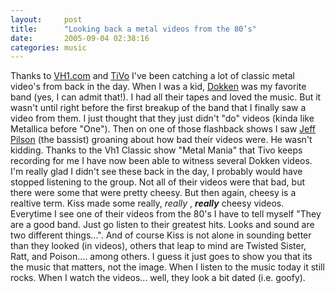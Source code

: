 ```yaml
---
layout:     post
title:      "Looking back a metal videos from the 80’s"
date:       2005-09-04 02:38:16
categories: music
---
```

Thanks to [VH1.com](http://www.vh1.com/) and [TiVo](http://tivo.com) I've been catching a lot of classic metal video's from back in the day. When I was a kid, [Dokken](http://www.dokken.net/index2.html) was my favorite band (yes, I can admit that!). I had all their tapes and loved the music. But it wasn't until right before the first breakup of the band that I finally saw a video from them. I just thought that they just didn't "do" videos (kinda like Metallica before "One"). Then on one of those flashback shows I saw [Jeff Pilson](http://www.jeffpilson.com/) (the bassist) groaning about how bad their videos were. He wasn't kidding. Thanks to the Vh1 Classic show "Metal Mania" that Tivo keeps recording for me I have now been able to witness several Dokken videos. I'm really glad I didn't see these back in the day, I probably would have stopped listening to the group. Not all of their videos were that bad, but there were some that were pretty cheesy. But then again, cheesy is a realtive term. Kiss made some really, _really_ , _**really**_ cheesy videos. Everytime I see one of their videos from the 80's I have to tell myself "They are a good band. Just go listen to their greatest hits. Looks and sound are two different things...". And of course Kiss is not alone in sounding better than they looked (in videos), others that leap to mind are Twisted Sister, Ratt, and Poison.... among others. I guess it just goes to show you that its the music that matters, not the image. When I listen to the music today it still rocks. When I watch the videos... well, they look a bit dated (i.e. goofy). 
